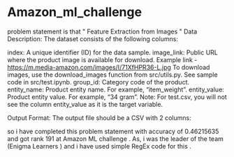 # Amazon_ml_challenge
problem statement is that " Feature Extraction from Images "
Data Description:
The dataset consists of the following columns:

index: A unique identifier (ID) for the data sample.
image_link: Public URL where the product image is available for download. Example link - https://m.media-amazon.com/images/I/71XfHPR36-L.jpg  To download images, use the download_images function from src/utils.py. See sample code in src/test.ipynb.
group_id: Category code of the product.
entity_name: Product entity name. For example, “item_weight”.
entity_value: Product entity value. For example, “34 gram”.
Note: For test.csv, you will not see the column entity_value as it is the target variable.

Output Format:
The output file should be a CSV with 2 columns:

so i have completed this problem statement with accuracy of 0.46215635 and got rank 191 at Amazon ML challenge . 
As, i was the leader of the team (Enigma Learners ) and i have used simple RegEx code for this .
